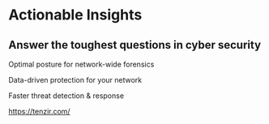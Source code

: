 # Actionable Insights

## Answer the toughest questions in cyber security

Optimal posture for network-wide forensics

Data-driven protection for your network

Faster threat detection & response

<https://tenzir.com/>
